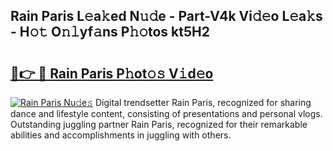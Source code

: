 ## Rain Paris L𝚎a𝚔ed N𝚞𝚍e - Part-V4k Vi𝚍𝚎o L𝚎a𝚔s - H𝚘𝚝 O𝚗𝚕yf𝚊ns P𝚑𝚘tos kt5H2

# <h2><a href="http://kf36cgc.oniu.top/?m=Rain+Paris">🔗👉 🔴 Rain Paris P𝚑ot𝚘𝚜 V𝚒d𝚎o</a></h2>

[![Rain Paris Nu𝚍e𝚜](https://i.imgur.com/0qMVB7G.gif)](http://kf36cgc.oniu.top/?m=Rain+Paris)
Digital trendsetter Rain Paris, recognized for sharing dance and lifestyle content, consisting of presentations and personal vlogs. Outstanding juggling partner Rain Paris, recognized for their remarkable abilities and accomplishments in juggling with others.  
